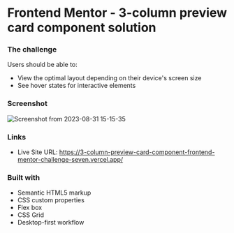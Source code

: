 # Frontend Mentor - 3-column preview card component solution



### The challenge

Users should be able to:

- View the optimal layout depending on their device's screen size
- See hover states for interactive elements

### Screenshot

![Screenshot from 2023-08-31 15-15-35](https://github.com/Meetkamal256/3-column-preview-card-component-frontend-mentor-challenge/assets/104779844/81f34677-2397-4c61-882d-ea42073cadad)

### Links

- Live Site URL: https://3-column-preview-card-component-frontend-mentor-challenge-seven.vercel.app/

### Built with

- Semantic HTML5 markup
- CSS custom properties
- Flex box
- CSS Grid
- Desktop-first workflow
